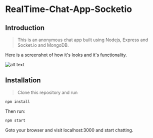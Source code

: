 # RealTime-Chat-App-Socketio

## Introduction

> This is an anonymous chat app built using Nodejs, Express and Socket.io and MongoDB.

Here is a screenshot of how it's looks and it's functionality.

![alt text](https://github.com/juveria-manzar/RealTime-Chat-App-Socketio/blob/master/screenshots/readme-img.gif "Chat Screen Shot")

## Installation

> Clone this repository and run

```bash
npm install
```

Then run:

```bash
npm start
```

Goto your browser and visit localhost:3000 and start chatting.


